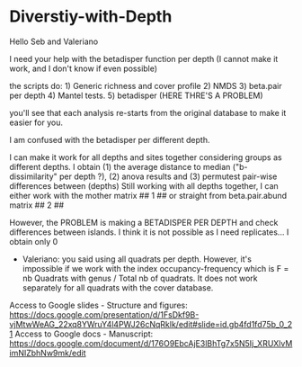 # Diverstiy-with-Depth

Hello Seb and Valeriano

I need your help with the betadisper function per depth (I cannot make it work, and I don't know if even possible)

the scripts do:   1) Generic richness and cover profile
                  2) NMDS
                  3) beta.pair per depth
                  4) Mantel tests.
                  5) betadisper (HERE THRE'S A PROBLEM)
                  
                  
you'll see that each analysis re-starts from the original database to make it easier for you. 

I am confused with the betadisper per different depth. 

I can make it work for all depths and sites together considering groups as different depths. I obtain (1) the average distance to median ("b-dissimilarity" per depth ?), (2) anova results and (3) permutest pair-wise differences between (depths)
Still working with all depths together, I can either work with the mother matrix ## 1 ##  or straight from beta.pair.abund matrix ## 2 ## 

However, the PROBLEM is making a BETADISPER PER DEPTH and check differences between islands. I think it is not possible as I need replicates... I obtain only 0 

- Valeriano: you said using all quadrats per depth. However, it's impossible if we work with the index occupancy-frequency which is F = nb Quadrats with genus / Total nb of quadrats. It does not work separately for all quadrats with the cover database.

Access to Google slides - Structure and figures: https://docs.google.com/presentation/d/1FsDkf9B-vjMtwWeAG_22xq8YWruY4l4PWJ26cNqRklk/edit#slide=id.gb4fd1fd75b_0_21
Access to Google docs - Manuscript: https://docs.google.com/document/d/176O9EbcAjE3lBhTg7x5N5Ij_XRUXlvMimNIZbhNw9mk/edit
